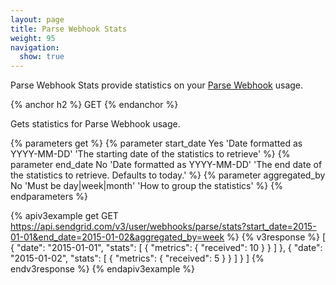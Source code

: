 ```yaml
---
layout: page
title: Parse Webhook Stats
weight: 95
navigation:
  show: true
---
```


Parse Webhook Stats provide statistics on your [Parse Webhook]({{root_url}}/API_Reference/Webhooks/parse.html) usage.

{% anchor h2 %}
GET
{% endanchor %}

Gets statistics for Parse Webhook usage.

{% parameters get %}
 {% parameter start_date Yes 'Date formatted as YYYY-MM-DD' 'The starting date of the statistics to retrieve' %}
 {% parameter end_date No 'Date formatted as YYYY-MM-DD' 'The end date of the statistics to retrieve. Defaults to today.' %}
 {% parameter aggregated_by No 'Must be day|week|month' 'How to group the statistics' %}
{% endparameters %}

{% apiv3example get GET https://api.sendgrid.com/v3/user/webhooks/parse/stats?start_date=2015-01-01&end_date=2015-01-02&aggregated_by=week %}
{% v3response %}
[
  {
    "date": "2015-01-01",
    "stats": [
      {
        "metrics": {
          "received": 10
        }
      }
    ]
  },
  {
    "date": "2015-01-02",
    "stats": [
      {
        "metrics": {
          "received": 5
        }
      }
    ]
  }
]
{% endv3response %}
{% endapiv3example %}
